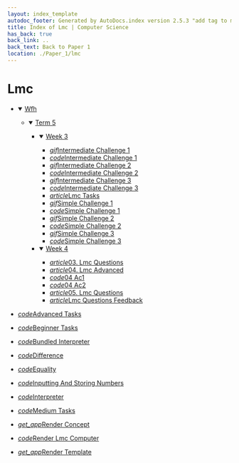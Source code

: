 ```yaml
---
layout: index_template
autodoc_footer: Generated by AutoDocs.index version 2.5.3 "add tag to make &lt;base&gt; work" ⓒ Starwort, 2020
title: Index of Lmc | Computer Science
has_back: true
back_link: ..
back_text: Back to Paper 1
location: ./Paper_1/lmc
---
```


# **Lmc**

- <details open><summary><a href='././wfh'>Wfh</a></summary>

  - <details open><summary><a href='././wfh/term_5'>Term 5</a></summary>

    - <details open><summary><a href='./wfh/term_5/week_3'>Week 3</a></summary>

      - <a href='./wfh/term_5/week_3/intermediate_challenge_1.gif'><i title='GIF file' class="material-icons">gif</i>Intermediate Challenge 1</a>
      - <a href='./wfh/term_5/week_3/intermediate_challenge_1.lmc'><i title='LMC file' class="material-icons">code</i>Intermediate Challenge 1</a>
      - <a href='./wfh/term_5/week_3/intermediate_challenge_2.gif'><i title='GIF file' class="material-icons">gif</i>Intermediate Challenge 2</a>
      - <a href='./wfh/term_5/week_3/intermediate_challenge_2.lmc'><i title='LMC file' class="material-icons">code</i>Intermediate Challenge 2</a>
      - <a href='./wfh/term_5/week_3/intermediate_challenge_3.gif'><i title='GIF file' class="material-icons">gif</i>Intermediate Challenge 3</a>
      - <a href='./wfh/term_5/week_3/intermediate_challenge_3.lmc'><i title='LMC file' class="material-icons">code</i>Intermediate Challenge 3</a>
      - <a href='./wfh/term_5/week_3/lmc_tasks.html'><i title='MD file' class="material-icons">article</i>Lmc Tasks</a>
      - <a href='./wfh/term_5/week_3/simple_challenge_1.gif'><i title='GIF file' class="material-icons">gif</i>Simple Challenge 1</a>
      - <a href='./wfh/term_5/week_3/simple_challenge_1.lmc'><i title='LMC file' class="material-icons">code</i>Simple Challenge 1</a>
      - <a href='./wfh/term_5/week_3/simple_challenge_2.gif'><i title='GIF file' class="material-icons">gif</i>Simple Challenge 2</a>
      - <a href='./wfh/term_5/week_3/simple_challenge_2.lmc'><i title='LMC file' class="material-icons">code</i>Simple Challenge 2</a>
      - <a href='./wfh/term_5/week_3/simple_challenge_3.gif'><i title='GIF file' class="material-icons">gif</i>Simple Challenge 3</a>
      - <a href='./wfh/term_5/week_3/simple_challenge_3.lmc'><i title='LMC file' class="material-icons">code</i>Simple Challenge 3</a>

      </details>
    - <details open><summary><a href='./wfh/term_5/week_4'>Week 4</a></summary>

      - <a href='./wfh/term_5/week_4/03._lmc_questions.html'><i title='MD file' class="material-icons">article</i>03. Lmc Questions</a>
      - <a href='./wfh/term_5/week_4/04._lmc_advanced.html'><i title='MD file' class="material-icons">article</i>04. Lmc Advanced</a>
      - <a href='./wfh/term_5/week_4/04_ac1.lmc'><i title='LMC file' class="material-icons">code</i>04 Ac1</a>
      - <a href='./wfh/term_5/week_4/04_ac2.lmc'><i title='LMC file' class="material-icons">code</i>04 Ac2</a>
      - <a href='./wfh/term_5/week_4/05._lmc_questions.html'><i title='MD file' class="material-icons">article</i>05. Lmc Questions</a>
      - <a href='./wfh/term_5/week_4/lmc_questions_feedback.html'><i title='MD file' class="material-icons">article</i>Lmc Questions Feedback</a>

      </details>

    </details>

  </details>
- <a href='./advanced_tasks.lmc'><i title='LMC file' class="material-icons">code</i>Advanced Tasks</a>
- <a href='./beginner_tasks.lmc'><i title='LMC file' class="material-icons">code</i>Beginner Tasks</a>
- <a href='./bundled_interpreter.py'><i title='PY file' class="material-icons">code</i>Bundled Interpreter</a>
- <a href='./difference.lmc'><i title='LMC file' class="material-icons">code</i>Difference</a>
- <a href='./equality.lmc'><i title='LMC file' class="material-icons">code</i>Equality</a>
- <a href='./inputting_and_storing_numbers.lmc'><i title='LMC file' class="material-icons">code</i>Inputting And Storing Numbers</a>
- <a href='./interpreter.py'><i title='PY file' class="material-icons">code</i>Interpreter</a>
- <a href='./medium_tasks.lmc'><i title='LMC file' class="material-icons">code</i>Medium Tasks</a>
- <a href='./render_concept'><i title=' file' class="material-icons">get_app</i>Render Concept</a>
- <a href='./render_lmc_computer.py'><i title='PY file' class="material-icons">code</i>Render Lmc Computer</a>
- <a href='./render_template'><i title=' file' class="material-icons">get_app</i>Render Template</a>
